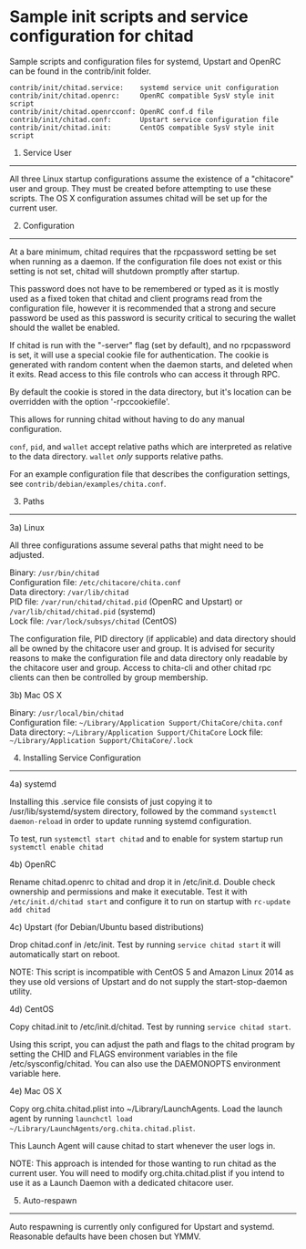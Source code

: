 Sample init scripts and service configuration for chitad
==========================================================

Sample scripts and configuration files for systemd, Upstart and OpenRC
can be found in the contrib/init folder.

    contrib/init/chitad.service:    systemd service unit configuration
    contrib/init/chitad.openrc:     OpenRC compatible SysV style init script
    contrib/init/chitad.openrcconf: OpenRC conf.d file
    contrib/init/chitad.conf:       Upstart service configuration file
    contrib/init/chitad.init:       CentOS compatible SysV style init script

1. Service User
---------------------------------

All three Linux startup configurations assume the existence of a "chitacore" user
and group.  They must be created before attempting to use these scripts.
The OS X configuration assumes chitad will be set up for the current user.

2. Configuration
---------------------------------

At a bare minimum, chitad requires that the rpcpassword setting be set
when running as a daemon.  If the configuration file does not exist or this
setting is not set, chitad will shutdown promptly after startup.

This password does not have to be remembered or typed as it is mostly used
as a fixed token that chitad and client programs read from the configuration
file, however it is recommended that a strong and secure password be used
as this password is security critical to securing the wallet should the
wallet be enabled.

If chitad is run with the "-server" flag (set by default), and no rpcpassword is set,
it will use a special cookie file for authentication. The cookie is generated with random
content when the daemon starts, and deleted when it exits. Read access to this file
controls who can access it through RPC.

By default the cookie is stored in the data directory, but it's location can be overridden
with the option '-rpccookiefile'.

This allows for running chitad without having to do any manual configuration.

`conf`, `pid`, and `wallet` accept relative paths which are interpreted as
relative to the data directory. `wallet` *only* supports relative paths.

For an example configuration file that describes the configuration settings,
see `contrib/debian/examples/chita.conf`.

3. Paths
---------------------------------

3a) Linux

All three configurations assume several paths that might need to be adjusted.

Binary:              `/usr/bin/chitad`  
Configuration file:  `/etc/chitacore/chita.conf`  
Data directory:      `/var/lib/chitad`  
PID file:            `/var/run/chitad/chitad.pid` (OpenRC and Upstart) or `/var/lib/chitad/chitad.pid` (systemd)  
Lock file:           `/var/lock/subsys/chitad` (CentOS)  

The configuration file, PID directory (if applicable) and data directory
should all be owned by the chitacore user and group.  It is advised for security
reasons to make the configuration file and data directory only readable by the
chitacore user and group.  Access to chita-cli and other chitad rpc clients
can then be controlled by group membership.

3b) Mac OS X

Binary:              `/usr/local/bin/chitad`  
Configuration file:  `~/Library/Application Support/ChitaCore/chita.conf`  
Data directory:      `~/Library/Application Support/ChitaCore`
Lock file:           `~/Library/Application Support/ChitaCore/.lock`

4. Installing Service Configuration
-----------------------------------

4a) systemd

Installing this .service file consists of just copying it to
/usr/lib/systemd/system directory, followed by the command
`systemctl daemon-reload` in order to update running systemd configuration.

To test, run `systemctl start chitad` and to enable for system startup run
`systemctl enable chitad`

4b) OpenRC

Rename chitad.openrc to chitad and drop it in /etc/init.d.  Double
check ownership and permissions and make it executable.  Test it with
`/etc/init.d/chitad start` and configure it to run on startup with
`rc-update add chitad`

4c) Upstart (for Debian/Ubuntu based distributions)

Drop chitad.conf in /etc/init.  Test by running `service chitad start`
it will automatically start on reboot.

NOTE: This script is incompatible with CentOS 5 and Amazon Linux 2014 as they
use old versions of Upstart and do not supply the start-stop-daemon utility.

4d) CentOS

Copy chitad.init to /etc/init.d/chitad. Test by running `service chitad start`.

Using this script, you can adjust the path and flags to the chitad program by
setting the CHID and FLAGS environment variables in the file
/etc/sysconfig/chitad. You can also use the DAEMONOPTS environment variable here.

4e) Mac OS X

Copy org.chita.chitad.plist into ~/Library/LaunchAgents. Load the launch agent by
running `launchctl load ~/Library/LaunchAgents/org.chita.chitad.plist`.

This Launch Agent will cause chitad to start whenever the user logs in.

NOTE: This approach is intended for those wanting to run chitad as the current user.
You will need to modify org.chita.chitad.plist if you intend to use it as a
Launch Daemon with a dedicated chitacore user.

5. Auto-respawn
-----------------------------------

Auto respawning is currently only configured for Upstart and systemd.
Reasonable defaults have been chosen but YMMV.
